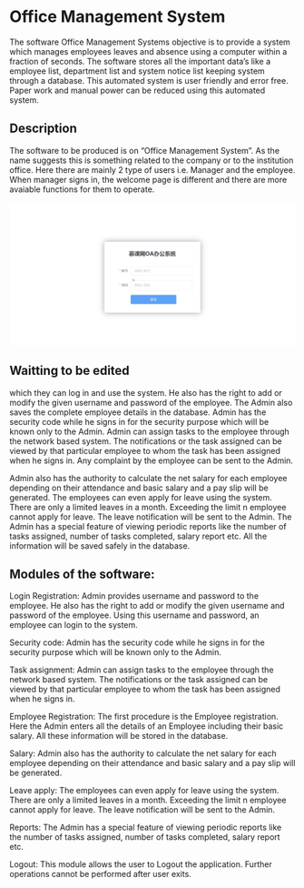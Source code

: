 # Office Management System

The software Office Management Systems objective is to provide a system which manages employees leaves and absence using a computer within a fraction of seconds. The software stores all the important data’s like a employee list, department list and system notice list keeping system through a database. This automated system is user friendly and error free. Paper work and manual power can be reduced using this automated system.

## Description

The software to be produced is on “Office Management System”. As the name suggests this is something related to the company or to the institution office. Here there are mainly 2 type of users i.e. Manager and the employee. When manager signs in, the welcome page is different and there are more avaiable functions for them to operate. 

![images](https://github.com/andy0427s/Office-Management-System/blob/main/img/OA1-login%20page.png)

## Waitting to be edited


which they can log in and use the system. He also has the right to add or modify the given username and password of the employee. The Admin also saves the complete employee details in the database. Admin has the security code while he signs in for the security purpose which will be known only to the Admin. Admin can assign tasks to the employee through the network based system. The notifications or the task assigned can be viewed by that particular employee to whom the task has been assigned when he signs in. Any complaint by the employee can be sent to the Admin.

Admin also has the authority to calculate the net salary for each employee depending on their attendance and basic salary and a pay slip will be generated. The employees can even apply for leave using the system. There are only a limited leaves in a month. Exceeding the limit n employee cannot apply for leave. The leave notification will be sent to the Admin. The Admin has a special feature of viewing periodic reports like the number of tasks assigned, number of tasks completed, salary report etc. All the information will be saved safely in the database.

## Modules of the software:

Login Registration: Admin provides username and password to the employee. He also has the right to add or modify the given username and password of the employee. Using this username and password, an employee can login to the system.

Security code: Admin has the security code while he signs in for the security purpose which will be known only to the Admin.

Task assignment: Admin can assign tasks to the employee through the network based system. The notifications or the task assigned can be viewed by that particular employee to whom the task has been assigned when he signs in.

Employee Registration: The first procedure is the Employee registration. Here the Admin enters all the details of an Employee including their basic salary. All these information will be stored in the database.

Salary: Admin also has the authority to calculate the net salary for each employee depending on their attendance and basic salary and a pay slip will be generated.

Leave apply: The employees can even apply for leave using the system. There are only a limited leaves in a month. Exceeding the limit n employee cannot apply for leave. The leave notification will be sent to the Admin.

Reports: The Admin has a special feature of viewing periodic reports like the number of tasks assigned, number of tasks completed, salary report etc.

Logout: This module allows the user to Logout the application. Further operations cannot be performed after user exits.
